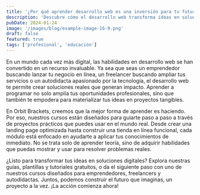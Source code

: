 ```yaml
---
title: '¿Por qué aprender desarrollo web es una inversión para tu futuro?'
description: 'Descubre cómo el desarrollo web transforma ideas en soluciones reales. Aprende con proyectos prácticos diseñados para emprendedores y autodidactas.'
pubDate: 2024-01-24
image: '/images/blog/example-image-16-9.png'
draft: false
featured: true
tags: ['profesional', 'educación']
---
```


En un mundo cada vez más digital, las habilidades en desarrollo web se han convertido en un recurso invaluable. Ya sea que seas un emprendedor buscando lanzar tu negocio en línea, un freelancer buscando ampliar tus servicios o un autodidacta apasionado por la tecnología, el desarrollo web te permite crear soluciones reales que generan impacto. Aprender a programar no solo amplía tus oportunidades profesionales, sino que también te empodera para materializar tus ideas en proyectos tangibles.

En Orbit Brackets, creemos que la mejor forma de aprender es haciendo. Por eso, nuestros cursos están diseñados para guiarte paso a paso a través de proyectos prácticos que puedes usar en el mundo real. Desde crear una landing page optimizada hasta construir una tienda en línea funcional, cada módulo está enfocado en ayudarte a aplicar tus conocimientos de inmediato. No se trata solo de aprender teoría, sino de adquirir habilidades que puedas mostrar y usar para resolver problemas reales.

¿Listo para transformar tus ideas en soluciones digitales? Explora nuestras guías, plantillas y tutoriales gratuitos, o da el siguiente paso con uno de nuestros cursos diseñados para emprendedores, freelancers y autodidactas. Juntos, podemos construir el futuro que imaginas, un proyecto a la vez. ¡La acción comienza ahora!
